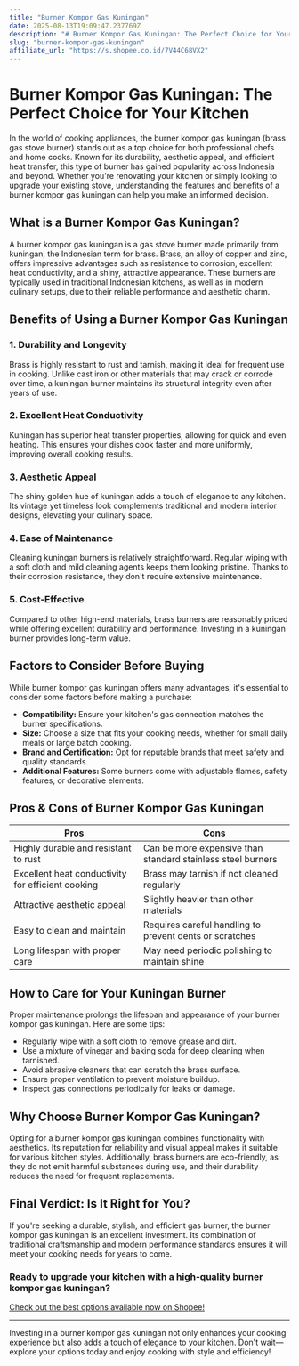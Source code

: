 ```yaml
---
title: "Burner Kompor Gas Kuningan"
date: 2025-08-13T19:09:47.237769Z
description: "# Burner Kompor Gas Kuningan: The Perfect Choice for Your Kitchen..."
slug: "burner-kompor-gas-kuningan"
affiliate_url: "https://s.shopee.co.id/7V44C68VX2"
---
```

# Burner Kompor Gas Kuningan: The Perfect Choice for Your Kitchen

In the world of cooking appliances, the burner kompor gas kuningan (brass gas stove burner) stands out as a top choice for both professional chefs and home cooks. Known for its durability, aesthetic appeal, and efficient heat transfer, this type of burner has gained popularity across Indonesia and beyond. Whether you're renovating your kitchen or simply looking to upgrade your existing stove, understanding the features and benefits of a burner kompor gas kuningan can help you make an informed decision.

## What is a Burner Kompor Gas Kuningan?

A burner kompor gas kuningan is a gas stove burner made primarily from kuningan, the Indonesian term for brass. Brass, an alloy of copper and zinc, offers impressive advantages such as resistance to corrosion, excellent heat conductivity, and a shiny, attractive appearance. These burners are typically used in traditional Indonesian kitchens, as well as in modern culinary setups, due to their reliable performance and aesthetic charm.

## Benefits of Using a Burner Kompor Gas Kuningan

### 1. Durability and Longevity

Brass is highly resistant to rust and tarnish, making it ideal for frequent use in cooking. Unlike cast iron or other materials that may crack or corrode over time, a kuningan burner maintains its structural integrity even after years of use.

### 2. Excellent Heat Conductivity

Kuningan has superior heat transfer properties, allowing for quick and even heating. This ensures your dishes cook faster and more uniformly, improving overall cooking results.

### 3. Aesthetic Appeal

The shiny golden hue of kuningan adds a touch of elegance to any kitchen. Its vintage yet timeless look complements traditional and modern interior designs, elevating your culinary space.

### 4. Ease of Maintenance

Cleaning kuningan burners is relatively straightforward. Regular wiping with a soft cloth and mild cleaning agents keeps them looking pristine. Thanks to their corrosion resistance, they don't require extensive maintenance.

### 5. Cost-Effective

Compared to other high-end materials, brass burners are reasonably priced while offering excellent durability and performance. Investing in a kuningan burner provides long-term value.

## Factors to Consider Before Buying

While burner kompor gas kuningan offers many advantages, it's essential to consider some factors before making a purchase:

- **Compatibility:** Ensure your kitchen's gas connection matches the burner specifications.
- **Size:** Choose a size that fits your cooking needs, whether for small daily meals or large batch cooking.
- **Brand and Certification:** Opt for reputable brands that meet safety and quality standards.
- **Additional Features:** Some burners come with adjustable flames, safety features, or decorative elements.

## Pros & Cons of Burner Kompor Gas Kuningan

| Pros                                         | Cons                                                      |
|----------------------------------------------|----------------------------------------------------------|
| Highly durable and resistant to rust       | Can be more expensive than standard stainless steel burners |
| Excellent heat conductivity for efficient cooking | Brass may tarnish if not cleaned regularly             |
| Attractive aesthetic appeal                 | Slightly heavier than other materials                   |
| Easy to clean and maintain                  | Requires careful handling to prevent dents or scratches |
| Long lifespan with proper care             | May need periodic polishing to maintain shine          |

## How to Care for Your Kuningan Burner

Proper maintenance prolongs the lifespan and appearance of your burner kompor gas kuningan. Here are some tips:

- Regularly wipe with a soft cloth to remove grease and dirt.
- Use a mixture of vinegar and baking soda for deep cleaning when tarnished.
- Avoid abrasive cleaners that can scratch the brass surface.
- Ensure proper ventilation to prevent moisture buildup.
- Inspect gas connections periodically for leaks or damage.

## Why Choose Burner Kompor Gas Kuningan?

Opting for a burner kompor gas kuningan combines functionality with aesthetics. Its reputation for reliability and visual appeal makes it suitable for various kitchen styles. Additionally, brass burners are eco-friendly, as they do not emit harmful substances during use, and their durability reduces the need for frequent replacements.

## Final Verdict: Is It Right for You?

If you're seeking a durable, stylish, and efficient gas burner, the burner kompor gas kuningan is an excellent investment. Its combination of traditional craftsmanship and modern performance standards ensures it will meet your cooking needs for years to come.

### Ready to upgrade your kitchen with a high-quality burner kompor gas kuningan? 

[Check out the best options available now on Shopee!](https://s.shopee.co.id/7V44C68VX2)

---

Investing in a burner kompor gas kuningan not only enhances your cooking experience but also adds a touch of elegance to your kitchen. Don't wait—explore your options today and enjoy cooking with style and efficiency!